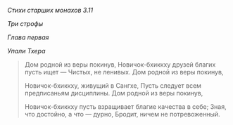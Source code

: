 *Стихи старших монахов 3\.11*

*Три строфы*

*Глава первая*

*Упали Тхера*

> Дом родной из веры покинув,
> Новичок\-бхиккху друзей благих пусть ищет —
> Чистых, не ленивых\.
> Дом родной из веры покинув,
>
> Новичок\-бхиккху, живущий в Сангхе,
> Пусть следует всем предписаньям дисциплины\.
> Дом родной из веры покинув,
>
> Новичок\-бхиккху пусть взращивает благие качества в себе;
> Зная, что достойно, а что — дурно,
> Бродит, ничем не потревоженный\.